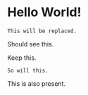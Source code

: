 # Hello World!

<!-- marksub: data1.txt -->
```text
This will be replaced.
```
Should see this.

<!-- marksub: data2.txt -->
Keep this.
```text
So will this.
```
This is also present.
